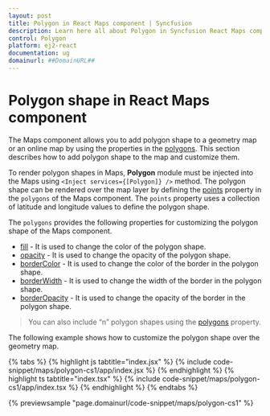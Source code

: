 ```yaml
---
layout: post
title: Polygon in React Maps component | Syncfusion
description: Learn here all about Polygon in Syncfusion React Maps component of Syncfusion Essential JS 2 and more.
control: Polygon 
platform: ej2-react
documentation: ug
domainurl: ##DomainURL##
---
```


# Polygon shape in React Maps component

The Maps component allows you to add polygon shape to a geometry map or an online map by using the properties in the [polygons](https://ej2.syncfusion.com/react/documentation/api/maps/polygonSettingsModel/#polygons). This section describes how to add polygon shape to the map and customize them.

To render polygon shapes in Maps, **Polygon** module must be injected into the Maps using `<Inject services={[Polygon]} />` method. The polygon shape can be rendered over the map layer by defining the [points](https://ej2.syncfusion.com/react/documentation/api/maps/polygonSettingModel/#points) property in the `polygons` of the Maps component. The `points` property uses a collection of latitude and longitude values to define the polygon shape.

The `polygons` provides the following properties for customizing the polygon shape of the Maps component.

* [fill](https://ej2.syncfusion.com/react/documentation/api/maps/polygonSettingModel/#fill) - It is used to change the color of the polygon shape.
* [opacity](https://ej2.syncfusion.com/react/documentation/api/maps/polygonSettingModel/#opacity) - It is used to change the opacity of the polygon shape.
* [borderColor](https://ej2.syncfusion.com/react/documentation/api/maps/polygonSettingModel/#bordercolor) - It is used to change the color of the border in the polygon shape.
* [borderWidth](https://ej2.syncfusion.com/react/documentation/api/maps/polygonSettingModel/#borderwidth) - It is used to change the width of the border in the polygon shape.
* [borderOpacity](https://ej2.syncfusion.com/react/documentation/api/maps/polygonSettingModel/#borderopacity) - It is used to change the opacity of the border in the polygon shape.

> You can also include “n” polygon shapes using the [polygons](https://ej2.syncfusion.com/react/documentation/api/maps/polygonSettingsModel/#polygons) property.

The following example shows how to customize the polygon shape over the geometry map.

{% tabs %}
{% highlight js tabtitle="index.jsx" %}
{% include code-snippet/maps/polygon-cs1/app/index.jsx %}
{% endhighlight %}
{% highlight ts tabtitle="index.tsx" %}
{% include code-snippet/maps/polygon-cs1/app/index.tsx %}
{% endhighlight %}
{% endtabs %}

 {% previewsample "page.domainurl/code-snippet/maps/polygon-cs1" %}
